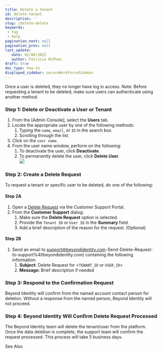 ```yaml
---
title: Delete a tenant 
id: delete-tenant
description: ''
slug: /delete-delete
keywords: 
 - faq
 - help
pagination_next: null
pagination_prev: null
last_update: 
   date: 02/08/2022
   author: Patricia McPhee
draft: true
doc_type: how-to
displayed_sidebar: secureWorkforceSidebar
---
```



Once a user is deleted, they no longer have log in access. Note: Before requesting a tenant to be deleted, make sure users can authenticate using another method.

### Step 1: Delete or Deactivate a User or Tenant

1.  From the [Admin Console]<!-- (../Admin_Console) -->, select the **Users** tab.
2.  Locate the appropriate user by one of the following methods:
    1.  Typing the `name`, `email`, or `ID` in the search box.
    2.  Scrolling through the list.
3.  Click on the `user name`.
4.  From the user name window, perform on the following:
    1.  To deactivate the user, click **Deactivate**.
    2.  To permanently delete the user, click **Delete User**.  
        ![](/images/admin/delete_request.PNG)

### Step 2: Create a Delete Request

To request a tenant or specific user to be deleted, do one of the following: 

#### **Step 2A**

1.  Open a [Delete Request](https://beyondidentity.atlassian.net/servicedesk/customer/portal/5/user/login?destination=portal%2F5%2Fgroup%2F16%2Fcreate%2F127) via the Customer Support Portal.
2.  From the **Customer Support** dialog:
    1.   Make sure the **Delete Request** option is selected.
    2.  Provide the `Tenant ID` or `User ID` in the **Summary** field.
    3.  Add a brief description of the reason for the request. (Optional)

#### **Step 2B**

1.  Send an email to [support@beyondidentity.com](https://beyondidentity.atlassian.net/wiki/spaces/CS/pages/2187395076/Tenant+or+User+Deletion#b)-Send-Delete-Request-to-support%40beyondidentity.com)  containing the following information:
    1.  **Subject:** Delete Request for <`TENANT_ID` or `USER_ID`\>
    2.  **Message:** Brief description if needed

### Step 3: Respond to the Confirmation Request

Beyond Identity will confirm from the named account contact person for deletion. Without a response from the named person, Beyond Identity will not proceed.

### Step 4: Beyond Identity Will Confirm Delete Request Processed

The Beyond Identity team will delete the tenant/user from the platform. Once the data deletion is complete, the support team will confirm the request processed. This process will take 5 business days.

See Also

<!-- [Creating a Tenant](../../Getting_Started/Create_a_Tenant)

[Requesting Access to Tenant or User Data](../Access/Requesting_Access_to_Tenant_or_User_Data)

[Customizing Tenant Info](Customizing_Tenant_Info) -->